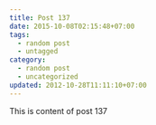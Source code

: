 ```yaml
---
title: Post 137
date: 2015-10-08T02:15:48+07:00
tags:
  - random post
  - untagged
category:
  - random post
  - uncategorized
updated: 2012-10-28T11:11:10+07:00
---
```

This is content of post 137